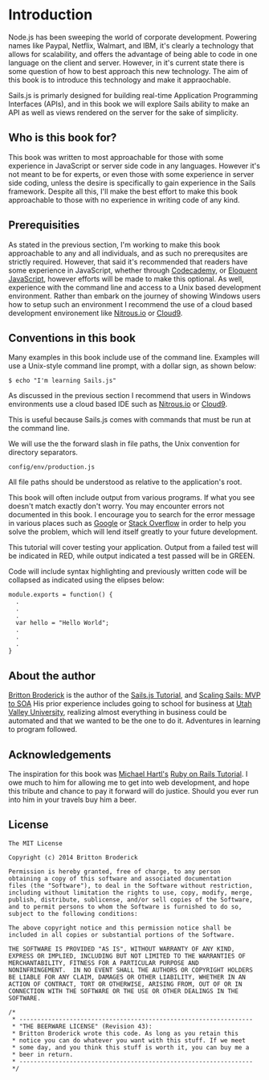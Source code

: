 # Introduction
Node.js has been sweeping the world of corporate development. Powering
names like Paypal, Netflix, Walmart, and IBM, it's clearly a technology
that allows for scalability, and offers the advantage of being able to
code in one language on the client and server. However, in it's current
state there is some question of how to best approach this new
technology. The aim of this book is to introduce this technology and
make it appraochable.

Sails.js is primarly designed for building real-time Application
Programming Interfaces (APIs), and in this book we will explore Sails
ability to make an API as well as views rendered on the server for the
sake of simplicity.

## Who is this book for?
This book was written to most approachable for those with some
experience in JavaScript or server side code in any languages. However
it's not meant to be for experts, or even those with some experience in
server side coding, unless the desire is specifically to gain experience
in the Sails framework. Despite all this, I'll make the best effort to
make this book approachable to those with no experience in writing code
of any kind.

## Prerequisities
As stated in the previous section, I'm working to make this book
approachable to any and all individuals, and as such no prerequsites are
strictly required. However, that said it's recommended that readers have
some experience in JavaScript, whether through
[Codecademy](http://www.codecademy.com/), or
[Eloquent JavaScript](http://eloquentjavascript.net/), however efforts
will be made to make this optional. As well, experience with the command
line and access to a Unix based development environment. Rather than
embark on the journey of showing Windows users how to setup such an
environment I recommend the use of a cloud based development
environement like [Nitrous.io](http://nitrous.io) or
[Cloud9](http://c9.io).

## Conventions in this book
Many examples in this book include use of the command line. Examples
will use a Unix-style command line prompt, with a dollar sign, as shown
below:

    $ echo "I'm learning Sails.js"

As discussed in the previous section I recommend that users in Windows
environments use a cloud based IDE such as 
[Nitrous.io](http://nitrous.io) or [Cloud9](http://c9.io).

This is useful because Sails.js comes with commands that must be run at
the command line.

We will use the the forward slash in file paths, the Unix convention for
directory separators.

    config/env/production.js

All file paths should be understood as relative to the application's
root.

This book will often include output from various programs. If what you
see doesn't match exactly don't worry. You may encounter errors not 
documented in this book. I encourage you to search for the error message
in various places such as [Google](http://google.com) or 
[Stack Overflow](http://stackoverflow.com) in order to help you solve 
the problem, which will lend itself greatly to your future development.

This tutorial will cover testing your application. Output from a failed
test will be indicated in RED, while output indicated a test passed will
be in GREEN.

Code will include syntax highlighting and previously written code will
be collapsed as indicated using the elipses below:

```node
module.exports = function() {
  .
  .
  .
  var hello = "Hello World";
  .
  .
  .
}
```

## About the author
[Britton Broderick](www.linkedin.com/in/brittonbroderick/) is the author
of the [Sails.js
Tutorial](https://github.com/britton-jb/sailsjs-tutorial/),
and [Scaling Sails: MVP to
SOA](https://github.com/britton-jb/sails-tutorial-advanced.git)
His prior experience includes going to school for business at [Utah
Valley University](http://uvu.edu), realizing almost everything in
business could be automated and that we wanted to be the one to do it.
Adventures in learning to program followed.

## Acknowledgements

The inspiration for this book was [Michael
Hartl's](http://www.michaelhartl.com/) [Ruby on Rails
Tutorial](https://www.railstutorial.org/). I owe much to him for
allowing me to get into web development, and hope this tribute and
chance to pay it forward will do justice. Should you ever run into him
in your travels buy him a beer.

## License

    The MIT License

    Copyright (c) 2014 Britton Broderick 
 
    Permission is hereby granted, free of charge, to any person
    obtaining a copy of this software and associated documentation
    files (the "Software"), to deal in the Software without restriction,
    including without limitation the rights to use, copy, modify, merge,
    publish, distribute, sublicense, and/or sell copies of the Software,
    and to permit persons to whom the Software is furnished to do so,
    subject to the following conditions:
 
    The above copyright notice and this permission notice shall be
    included in all copies or substantial portions of the Software.
 
    THE SOFTWARE IS PROVIDED "AS IS", WITHOUT WARRANTY OF ANY KIND,
    EXPRESS OR IMPLIED, INCLUDING BUT NOT LIMITED TO THE WARRANTIES OF
    MERCHANTABILITY, FITNESS FOR A PARTICULAR PURPOSE AND
    NONINFRINGEMENT.  IN NO EVENT SHALL THE AUTHORS OR COPYRIGHT HOLDERS
    BE LIABLE FOR ANY CLAIM, DAMAGES OR OTHER LIABILITY, WHETHER IN AN
    ACTION OF CONTRACT, TORT OR OTHERWISE, ARISING FROM, OUT OF OR IN
    CONNECTION WITH THE SOFTWARE OR THE USE OR OTHER DEALINGS IN THE
    SOFTWARE.

    /*
     * -----------------------------------------------------------------
     * "THE BEERWARE LICENSE" (Revision 43):
     * Britton Broderick wrote this code. As long as you retain this
     * notice you can do whatever you want with this stuff. If we meet
     * some day, and you think this stuff is worth it, you can buy me a
     * beer in return.
     * -----------------------------------------------------------------
     */
